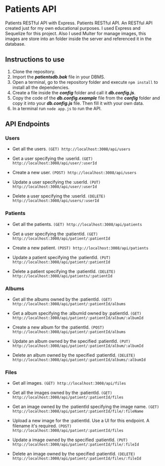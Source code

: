 # Patients API
Patients RESTful API with Express.
Patients RESTful API. An RESTful API created just for my own educational purposes. I used Express and Sequelize for this project. Also I used Multer for manage images, this images are store into an folder inside the server and referenced it in the database.

## Instructions to use
1. Clone the repository.
2. Import the ___patientsdb.bak___ file in your DBMS.
3. Open a terminal, go to the repository folder and execute `npm install` to install all the dependencies.
4. Create a file inside the ___config___ folder and call it ___db.config.js___. 
5. Copy the code of the ___db.config.example___ file from the ___config___ folder and copy it into your ___db.config.js___ file. Then fill it with your own data. 
6. In a terminal run `node app.js` to run the API.

## API Endpoints

### Users
- Get all the users.
    `(GET) http://localhost:3008/api/users`

- Get a user specifying the :userId.
    `(GET) http://localhost:3008/api/user/:userId`

- Create a new user.
    `(POST) http://localhost:3008/api/users`

- Update a user specifying the :userId.
    `(PUT) http://localhost:3008/api/user/:userId`

- Delete a user specifying the :userId. 
    `(DELETE) http://localhost:3008/api/users/:userId`

### Patients
- Get all the patients.
    `(GET) http://localhost:3008/api/patients`

- Get a user specifying the :patientId.
    `(GET) http://localhost:3008/api/patient/:patientId`

- Create a new patient.
    `(POST) http://localhost:3008/api/patients`

- Update a patient specifying the :patientId.
    `(PUT) http://localhost:3008/api/patient/:patientId`

- Delete a patient specifying the :patientId. 
    `(DELETE) http://localhost:3008/api/patients/:patientId`

### Albums
- Get all the albums owned by the :patientId.
    `(GET) http://localhost:3008/api/patient/:patientId/albums`

- Get a album specifying the :albumId owned by :patientId.
    `(GET) http://localhost:3008/api/patient/:patientId/album/:albumId`

- Create a new album for the :patientId.
    `(POST) http://localhost:3008/api/patient/:patientId/albums`

- Update an album owned by the specified :patientId.
    `(PUT) http://localhost:3008/api/patient/:patientId/album/:albumId`

- Delete an album owned by the specified :patientId. 
    `(DELETE) http://localhost:3008/api/patient/:patientId/albums/:albumId`

### Files
- Get all images.
    `(GET) http://localhost:3008/api/files`

- Get all the images owned by the :patientId.
    `(GET) http://localhost:3008/api/patient/:patientId/files`

- Get an image owned by the :patientId specifying the image name.
    `(GET) http://localhost:3008/api/patient/:patientId/file/:fileName`

- Upload a new image for the :patientId. Use a UI for this endpoint. A filename it's required.
    `(POST) http://localhost:3008/api/patient/:patientId/files`

- Update a image owned by the specified :patientId.
    `(PUT) http://localhost:3008/api/patient/:patientId/file/:fileId`

- Delete an image owned by the specified :patientId. 
    `(DELETE) http://localhost:3008/api/patient/:patientId/files/:fileId`